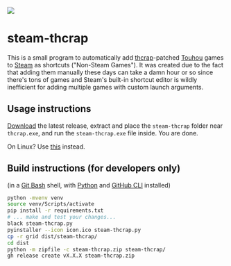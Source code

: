 ![](https://repository-images.githubusercontent.com/580734620/d3bdc5b8-36ee-4b32-b35c-a6bf8c29074c)

# steam-thcrap
This is a small program to automatically add [thcrap](https://thpatch.net)-patched [Touhou](https://touhou-project.news) games to [Steam](https://s.team) as shortcuts ("Non-Steam Games").
It was created due to the fact that adding them manually these days can take a damn hour or so since there's tons of games and Steam's built-in shortcut editor is wildly inefficient for adding multiple games with custom launch arguments.

## Usage instructions
[Download](../../releases/latest/download/steam-thcrap.zip) the latest release, extract and place the `steam-thcrap` folder near `thcrap.exe`, and run the `steam-thcrap.exe` file inside. You are done.

On Linux? Use [this](https://github.com/tactikauan/thcrap-steam-proton-wrapper) instead.

## Build instructions (for developers only)
(in a [Git Bash](https://git-scm.com) shell, with [Python](https://python.org) and [GitHub CLI](https://cli.github.com) installed)

```bash
python -mvenv venv
source venv/Scripts/activate
pip install -r requirements.txt
# ... make and test your changes...
black steam-thcrap.py
pyinstaller --icon icon.ico steam-thcrap.py
cp -r grid dist/steam-thcrap/
cd dist
python -m zipfile -c steam-thcrap.zip steam-thcrap/
gh release create vX.X.X steam-thcrap.zip
```
